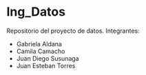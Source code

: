 # Ing_Datos
Repositorio del proyecto de datos. 
Integrantes:
- Gabriela Aldana
- Camila Camacho
- Juan Diego Susunaga
- Juan Esteban Torres


